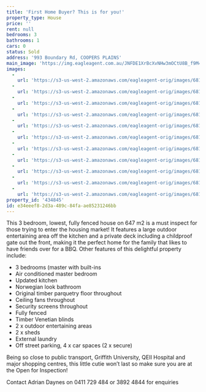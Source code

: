 ```yaml
---
title: 'First Home Buyer? This is for you!'
property_type: House
price: ''
rent: null
bedrooms: 3
bathrooms: 1
cars: 0
status: Sold
address: '993 Boundary Rd, COOPERS PLAINS'
main_image: 'https://img.eagleagent.com.au/JNFDE1XrBcXvNHw3mOCtU8B_f9M=/1280x854/smart/https://s3-us-west-2.amazonaws.com/eagleagent-orig/images/6818262/104186731-image-M.jpg'
images:
  -
    url: 'https://s3-us-west-2.amazonaws.com/eagleagent-orig/images/6818272/104186731-image-J.jpg'
  -
    url: 'https://s3-us-west-2.amazonaws.com/eagleagent-orig/images/6818271/104186731-image-I.jpg'
  -
    url: 'https://s3-us-west-2.amazonaws.com/eagleagent-orig/images/6818270/104186731-image-H.jpg'
  -
    url: 'https://s3-us-west-2.amazonaws.com/eagleagent-orig/images/6818269/104186731-image-G.jpg'
  -
    url: 'https://s3-us-west-2.amazonaws.com/eagleagent-orig/images/6818268/104186731-image-F.jpg'
  -
    url: 'https://s3-us-west-2.amazonaws.com/eagleagent-orig/images/6818267/104186731-image-E.jpg'
  -
    url: 'https://s3-us-west-2.amazonaws.com/eagleagent-orig/images/6818266/104186731-image-D.jpg'
  -
    url: 'https://s3-us-west-2.amazonaws.com/eagleagent-orig/images/6818265/104186731-image-C.jpg'
  -
    url: 'https://s3-us-west-2.amazonaws.com/eagleagent-orig/images/6818264/104186731-image-B.jpg'
  -
    url: 'https://s3-us-west-2.amazonaws.com/eagleagent-orig/images/6818263/104186731-image-A.jpg'
  -
    url: 'https://s3-us-west-2.amazonaws.com/eagleagent-orig/images/6818262/104186731-image-M.jpg'
property_id: '434845'
id: e34eeef8-2d3a-489c-84fa-ae85231246bb
---
```

This 3 bedroom, lowest, fully fenced house on 647 m2 is a must inspect for those trying to enter the housing market!  It features a large outdoor entertaining area off the kitchen and a private deck including a childproof gate out the front, making it the perfect home for the family that likes to have friends over for a BBQ.  Other features of this delightful property include:

 -  3 bedrooms (master with built-ins
 -  Air conditioned master bedroom
 -  Updated kitchen
 -  Norwegian look bathroom
 -  Original timber parquetry floor throughout
 -  Ceiling fans throughout
 -  Security screens throughout
 -  Fully fenced
 -  Timber Venetian blinds
 -  2 x outdoor entertaining areas
 -  2 x sheds
 -  External laundry
 -  Off street parking, 4 x car spaces (2 x secure)

Being so close to public transport, Griffith University, QEII Hospital and major shopping centres, this little cutie won’t last so make sure you are at the Open for Inspection!

Contact Adrian Daynes on 0411 729 484 or 3892 4844 for enquiries